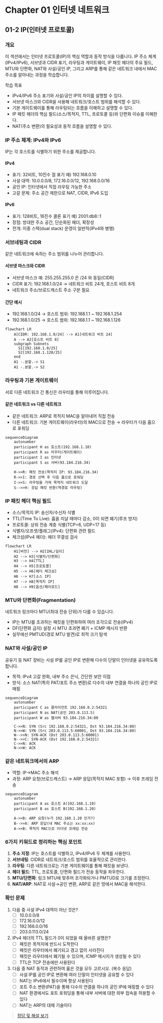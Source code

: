 # Chapter 01 인터넷 네트워크

## 01-2 IP(인터넷 프로토콜)

### 개요
이 섹션에서는 인터넷 프로토콜(IP)의 핵심 역할과 동작 방식을 다룹니다. IP 주소 체계(IPv4/IPv6), 서브넷과 CIDR 표기, 라우팅과 게이트웨이, IP 패킷 헤더의 주요 필드, MTU와 단편화, NAT와 사설/공인 IP, 그리고 ARP를 통해 같은 네트워크 내에서 MAC 주소를 알아내는 과정을 학습합니다.

학습 목표
- IPv4/IPv6 주소 표기와 사설/공인 IP의 차이를 설명할 수 있다.
- 서브넷 마스크와 CIDR을 사용해 네트워크/호스트 범위를 해석할 수 있다.
- 기본 게이트웨이를 통해 라우팅되는 흐름을 이해하고 설명할 수 있다.
- IP 패킷 헤더의 핵심 필드(소스/목적지, TTL, 프로토콜 등)와 단편화 이슈를 이해한다.
- NAT(주소 변환)의 필요성과 동작 흐름을 설명할 수 있다.

### IP 주소 체계: IPv4와 IPv6
IP는 각 호스트를 식별하기 위한 주소를 제공합니다.

#### IPv4
- 표기: 32비트, 10진수 점 표기 예) 192.168.0.10
- 사설 대역: 10.0.0.0/8, 172.16.0.0/12, 192.168.0.0/16
- 공인 IP: 인터넷에서 직접 라우팅 가능한 주소
- 고갈 문제: 주소 공간 제한으로 NAT, CIDR, IPv6 도입

#### IPv6
- 표기: 128비트, 16진수 콜론 표기 예) 2001:db8::1
- 장점: 방대한 주소 공간, 단순화된 헤더, 확장성
- 전개: 이중 스택(dual stack) 운영이 일반적(IPv4와 병행)

### 서브네팅과 CIDR
같은 네트워크에 속하는 주소 범위를 나누어 관리합니다.

#### 서브넷 마스크와 CIDR
- 서브넷 마스크 예: 255.255.255.0 은 /24 와 동일(CIDR)
- CIDR 표기: 192.168.1.0/24 → 네트워크 비트 24개, 호스트 비트 8개
- 네트워크 주소/브로드캐스트 주소 구분 필요

#### 간단 예시
- 192.168.1.0/24 → 호스트 범위: 192.168.1.1 ~ 192.168.1.254
- 192.168.1.0/25 → 호스트 범위: 192.168.1.1 ~ 192.168.1.126

```mermaid
flowchart LR
    A[CIDR: 192.168.1.0/24] --> A1[네트워크 비트 24]
    A --> A2[호스트 비트 8]
    subgraph Subnets
      S1[192.168.1.0/25]
      S2[192.168.1.128/25]
    end
    A1 -.분할.-> S1
    A1 -.분할.-> S2
```

### 라우팅과 기본 게이트웨이
서로 다른 네트워크 간 통신은 라우터를 통해 이루어집니다.

#### 같은 네트워크 vs 다른 네트워크
- 같은 네트워크: ARP로 목적지 MAC을 알아내어 직접 전송
- 다른 네트워크: 기본 게이트웨이(라우터)의 MAC으로 전송 → 라우터가 다음 홉으로 포워딩

```mermaid
sequenceDiagram
    autonumber
    participant H as 호스트(192.168.1.10)
    participant R as 라우터(게이트웨이)
    participant I as 인터넷
    participant S as 서버(93.184.216.34)

    H->>R: 패킷 전송(목적지 IP: 93.184.216.34)
    R->>I: 경로 선택 후 다음 홉으로 포워딩
    I->>S: 라우팅을 거쳐 목적지 네트워크 도달
    S-->>H: 응답 패킷 반환(역경로 라우팅)
```

### IP 패킷 헤더 핵심 필드
- 소스/목적지 IP: 송신자/수신자 식별
- TTL(Time To Live): 홉을 지날 때마다 감소, 0이 되면 폐기(루프 방지)
- 프로토콜: 상위 전송 계층 식별(TCP=6, UDP=17 등)
- 식별자/오프셋/플래그(IPv4): 단편화 관련 필드
- 체크섬(IPv4 헤더): 헤더 무결성 검사

```mermaid
flowchart LR
    H1[버전] --> H2[IHL/길이]
    H2 --> H3[식별자/단편화]
    H3 --> H4[TTL]
    H4 --> H5[프로토콜]
    H5 --> H6[헤더 체크섬]
    H6 --> H7[소스 IP]
    H7 --> H8[목적지 IP]
    H8 --> H9[옵션/페이로드]
```

### MTU와 단편화(Fragmentation)
네트워크 링크마다 MTU(최대 전송 단위)가 다를 수 있습니다.
- IP는 MTU를 초과하는 패킷을 단편화하여 여러 조각으로 전송(IPv4)
- DF(단편화 금지) 설정 시 MTU 초과면 폐기 + ICMP 메시지 반환
- 실무에선 PMTUD(경로 MTU 발견)로 최적 크기 탐색

### NAT와 사설/공인 IP
공유기 등 NAT 장비는 사설 IP를 공인 IP로 변환해 다수의 단말이 인터넷을 공유하도록 합니다.
- 목적: IPv4 고갈 완화, 내부 주소 은닉, 간단한 보안 이점
- 방식: 소스 NAT(특히 PAT/포트 주소 변환)로 다수의 내부 연결을 하나의 공인 IP로 매핑

```mermaid
sequenceDiagram
    autonumber
    participant C as 클라이언트 192.168.0.2:54321
    participant N as NAT(공인 203.0.113.5)
    participant W as 웹서버 93.184.216.34:80

    C->>N: SYN (Src 192.168.0.2:54321, Dst 93.184.216.34:80)
    N->>W: SYN (Src 203.0.113.5:60001, Dst 93.184.216.34:80)
    W-->>N: SYN-ACK (Dst 203.0.113.5:60001)
    N-->>C: SYN-ACK (Dst 192.168.0.2:54321)
    C->>N: ACK
    N->>W: ACK
```

### 같은 네트워크에서의 ARP
- 역할: IP→MAC 주소 해석
- 과정: ARP 요청(브로드캐스트) → ARP 응답(목적지 MAC 포함) → 이후 프레임 전송

```mermaid
sequenceDiagram
    autonumber
    participant A as 호스트 A(192.168.1.10)
    participant B as 호스트 B(192.168.1.20)

    A->>B: ARP 요청(누가 192.168.1.20 인가?)
    B-->>A: ARP 응답(내 MAC 주소는 xx:xx:xx)
    A->>B: 목적지 MAC으로 이더넷 프레임 전송
```

### 6가지 키워드로 정리하는 핵심 포인트
1. **주소 지정**: IP는 호스트를 식별하고, IPv4/IPv6 두 체계를 사용한다.
2. **서브네팅**: CIDR로 네트워크/호스트 범위를 효율적으로 관리한다.
3. **라우팅**: 다른 네트워크로는 기본 게이트웨이를 통해 패킷을 보낸다.
4. **헤더 필드**: TTL, 프로토콜, 단편화 필드가 전송 동작을 좌우한다.
5. **MTU/단편화**: 링크 MTU에 맞추어 조각화되거나 PMTUD로 크기를 조정한다.
6. **NAT/ARP**: NAT로 사설→공인 변환, ARP로 같은 망에서 MAC을 해석한다.

### 확인 문제
1. 다음 중 사설 IPv4 대역이 아닌 것은?
    - [ ] 10.0.0.0/8
    - [ ] 172.16.0.0/12
    - [ ] 192.168.0.0/16
    - [ ] 203.0.113.0/24

2. IPv4 헤더의 TTL 필드가 0이 되었을 때 올바른 설명은?
    - [ ] 패킷은 목적지에 반드시 도착한다
    - [ ] 패킷은 라우터에서 폐기되고 경고 없이 사라진다
    - [ ] 패킷은 라우터에서 폐기될 수 있으며, ICMP 메시지가 생성될 수 있다
    - [ ] TTL은 TCP 전송에만 사용된다

3. 다음 중 NAT 동작과 관련하여 옳은 것을 모두 고르시오. (복수 응답)
    - [ ] 사설 IP를 공인 IP로 변환해 여러 단말이 인터넷을 공유할 수 있다
    - [ ] NAT는 IPv6에서 필수이며 항상 사용된다
    - [ ] 포트 주소 변환(PAT)을 통해 다수의 연결을 하나의 공인 IP에 매핑할 수 있다
    - [ ] NAT 환경에서도 포트 포워딩을 통해 내부 서버에 대한 외부 접속을 허용할 수 있다
    - [ ] NAT는 ARP의 대체 기술이다

> [정답 및 해설 보기](../answers_and_explanations.md#ans-01-2-ip-인터넷-프로토콜)
